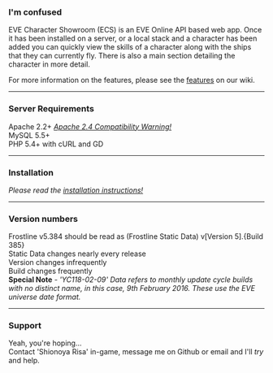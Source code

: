 ### I'm confused   
EVE Character Showroom (ECS) is an EVE Online API based web app. Once it has been installed on a server, or a local
stack and a character has been added you can quickly view the skills of a character along with the ships that they
can currently fly. There is also a main section detailing the character in more detail.  
  
For more information on the features, please see the [features](https://github.com/ShioR/EVE-Character-Showroom/wiki/Features) on our wiki.  

-------------------
### Server Requirements
Apache 2.2+  *[Apache 2.4 Compatibility Warning!](https://github.com/ShioR/EVE-Character-Showroom/issues/66)*   
MySQL 5.5+   
PHP 5.4+ with cURL and GD    
     

------------         
### Installation
*Please read the [installation instructions!](https://github.com/ShioR/EVE-Character-Showroom/wiki/installation)*    


---------------
### Version numbers
Frostline v5.384 should be read as (Frostline Static Data) v[Version 5].{Build 385}     
Static Data changes nearly every release     
Version changes infrequently    
Build changes frequently      
**Special Note** - *'YC118-02-09' Data refers to monthly update cycle builds with no distinct name, in this case, 9th February 2016. These use the EVE universe date format.*
    

-------    
### Support
Yeah, you're hoping...    
Contact 'Shionoya Risa' in-game, message me on Github or email and I'll _try_ and help.
   